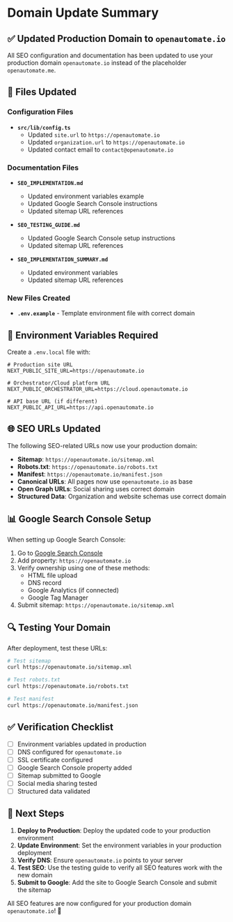 # Domain Update Summary

## ✅ Updated Production Domain to `openautomate.io`

All SEO configuration and documentation has been updated to use your production domain `openautomate.io` instead of the placeholder `openautomate.me`.

## 📝 Files Updated

### Configuration Files
- **`src/lib/config.ts`**
  - Updated `site.url` to `https://openautomate.io`
  - Updated `organization.url` to `https://openautomate.io`
  - Updated contact email to `contact@openautomate.io`

### Documentation Files
- **`SEO_IMPLEMENTATION.md`**
  - Updated environment variables example
  - Updated Google Search Console instructions
  - Updated sitemap URL references

- **`SEO_TESTING_GUIDE.md`**
  - Updated Google Search Console setup instructions
  - Updated sitemap URL references

- **`SEO_IMPLEMENTATION_SUMMARY.md`**
  - Updated environment variables
  - Updated sitemap URL references

### New Files Created
- **`.env.example`** - Template environment file with correct domain

## 🔧 Environment Variables Required

Create a `.env.local` file with:

```env
# Production site URL
NEXT_PUBLIC_SITE_URL=https://openautomate.io

# Orchestrator/Cloud platform URL  
NEXT_PUBLIC_ORCHESTRATOR_URL=https://cloud.openautomate.io

# API base URL (if different)
NEXT_PUBLIC_API_URL=https://api.openautomate.io
```

## 🌐 SEO URLs Updated

The following SEO-related URLs now use your production domain:

- **Sitemap**: `https://openautomate.io/sitemap.xml`
- **Robots.txt**: `https://openautomate.io/robots.txt`
- **Manifest**: `https://openautomate.io/manifest.json`
- **Canonical URLs**: All pages now use `openautomate.io` as base
- **Open Graph URLs**: Social sharing uses correct domain
- **Structured Data**: Organization and website schemas use correct domain

## 📊 Google Search Console Setup

When setting up Google Search Console:

1. Go to [Google Search Console](https://search.google.com/search-console)
2. Add property: `https://openautomate.io`
3. Verify ownership using one of these methods:
   - HTML file upload
   - DNS record
   - Google Analytics (if connected)
   - Google Tag Manager
4. Submit sitemap: `https://openautomate.io/sitemap.xml`

## 🔍 Testing Your Domain

After deployment, test these URLs:

```bash
# Test sitemap
curl https://openautomate.io/sitemap.xml

# Test robots.txt
curl https://openautomate.io/robots.txt

# Test manifest
curl https://openautomate.io/manifest.json
```

## ✅ Verification Checklist

- [ ] Environment variables updated in production
- [ ] DNS configured for `openautomate.io`
- [ ] SSL certificate configured
- [ ] Google Search Console property added
- [ ] Sitemap submitted to Google
- [ ] Social media sharing tested
- [ ] Structured data validated

## 🚀 Next Steps

1. **Deploy to Production**: Deploy the updated code to your production environment
2. **Update Environment**: Set the environment variables in your production deployment
3. **Verify DNS**: Ensure `openautomate.io` points to your server
4. **Test SEO**: Use the testing guide to verify all SEO features work with the new domain
5. **Submit to Google**: Add the site to Google Search Console and submit the sitemap

All SEO features are now configured for your production domain `openautomate.io`! 🎉
